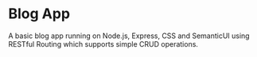 # Blog App

A basic blog app running on Node.js, Express, CSS and SemanticUI using RESTful Routing which supports simple CRUD operations.
